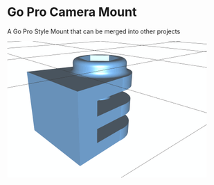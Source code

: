 # Go Pro Camera Mount

A Go Pro Style Mount that can be merged into other projects

![gopro mount 3](images/gopro_mount_3.gif)

